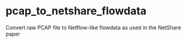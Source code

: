 # pcap_to_netshare_flowdata
Convert raw PCAP file to Netflow-like flowdata as used in the NetShare paper
